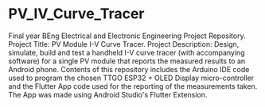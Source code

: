 # PV_IV_Curve_Tracer
Final year BEng Electrical and Electronic Engineering Project Repository. 
Project Title: PV Module I-V Curve Tracer.
Project Description: Design, simulate, build and test a handheld I-V curve tracer (with accompanying software) for a single PV module that reports the measured results to an Android phone.
Contents of this repository includes the Arduino IDE code used to program the chosen TTGO ESP32 + OLED Display micro-controller and the Flutter App code used for the reporting of the measurements taken. The App was made using Android Studio's Flutter Extension. 

